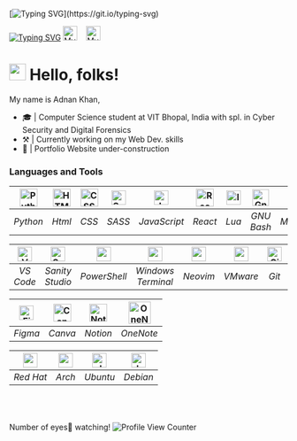[![Typing SVG](https://readme-typing-svg.herokuapp.com?font=Fredericka+the+Great&size=40&color=FF5E9ED2&width=500&height=70&lines=Welcome+to+my+profile!)](https://git.io/typing-svg)

[![Typing SVG](https://readme-typing-svg.herokuapp.com?font=Indie+Flower&vCenter=true&width=165&height=25&lines=connect+with+me+-%3E)](https://git.io/typing-svg)
<a href="https://www.linkedin.com/in/adnan-khan27/"><img alt="MyLinkedin" height="26" width="26" src="https://i.giphy.com/media/yDM1kJZthxFPoGDdmq/giphy.webp" style="padding-left=10px"/></a>
&nbsp;&nbsp;
<a href="https://github.com/AdnanKhan27"><img alt="MyGithub" height="26" width="26" src="https://img.icons8.com/fluency/48/ffffff/github.png" /></a>

# <img src="https://raw.githubusercontent.com/iampavangandhi/iampavangandhi/master/gifs/Hi.gif" width="30px" height="30px"> Hello, folks!
My name is Adnan Khan,
- 🎓 | Computer Science student at VIT Bhopal, India with spl. in Cyber Security and Digital Forensics
- ⚒ | Currently working on my Web Dev. skills
- 🚧 | Portfolio Website under-construction

### **Lan**gua**ge**s **an**d **To**ols
<!--- black icons

|<img alt="🐍Python" height="26px" width="26px" src="https://cdn.jsdelivr.net/npm/simple-icons@v6/icons/python.svg" />|<img alt="🧀HTML5" height="26px" width="26px" src="https://cdn.jsdelivr.net/npm/simple-icons@v6/icons/html5.svg" />|<img alt="🌰CSS3" height="26px" width="26px" src="https://cdn.jsdelivr.net/npm/simple-icons@v6/icons/css3.svg"/>|<img alt="🍑Sass" width="26px" src="https://cdn.jsdelivr.net/npm/simple-icons@v6/icons/sass.svg" />|<img alt="🦈JavaScript" width="26px" src="https://cdn.jsdelivr.net/npm/simple-icons@v6/icons/javascript.svg" />|<img alt="🌐React" height="26px" width="26px" src="https://cdn.jsdelivr.net/npm/simple-icons@v6/icons/react.svg" />|<img alt="🕸lua" height="26px" width="26px" src="https://cdn.jsdelivr.net/npm/simple-icons@v6/icons/lua.svg" />|<img height="26px" alt="🐱Gnu Bash" width="26px" src="https://cdn.jsdelivr.net/npm/simple-icons@v6/icons/gnubash.svg" />|<img height="26px" alt="🐱Gnu Bash" width="26px" src="https://cdn.jsdelivr.net/npm/simple-icons@v6/icons/markdown.svg" />|
| :--: | :--: | :--: | :--: | :--: | :--: | :--: | :--: | :--: |
|_Python_|_Html_|_CSS_|_SCSS_|_JavaScript_|_React_|_Lua_|_GNU Bash_|_Markdown_|

|<img alt="📃Visual Studio Code" height="26px" width="26px" src="https://cdn.jsdelivr.net/npm/simple-icons@v6/icons/visualstudiocode.svg"  />|<img alt="🌱Sanity Studio" height="26px" width="26px" src="https://cdn.jsdelivr.net/npm/simple-icons@v6/icons/slides.svg" />|<img height="26px" width="26px" src="https://cdn.jsdelivr.net/npm/simple-icons@v6/icons/powershell.svg" />|<img height="26px" width="26px" src="https://cdn.jsdelivr.net/npm/simple-icons@v6/icons/windowsterminal.svg" />|<img height="26px" width="26px" src="https://cdn.jsdelivr.net/npm/simple-icons@v6/icons/neovim.svg" />|<img height="26px" width="26px" src="https://cdn.jsdelivr.net/npm/simple-icons@v6/icons/vmware.svg" />|<img height="26px" alt="🐱Gnu Bash" width="26px" src="https://cdn.jsdelivr.net/npm/simple-icons@v6/icons/figma.svg" />|<img height="26px" alt="🐱Gnu Bash" width="26px" src="https://cdn.jsdelivr.net/npm/simple-icons@v6/icons/git.svg" />|<img height="26px" alt="🐱Gnu Bash" width="26px" src="https://cdn.jsdelivr.net/npm/simple-icons@v6/icons/canva.svg" />|<img height="26px" alt="🐱Gnu Bash" width="26px" src="https://cdn.jsdelivr.net/npm/simple-icons@v6/icons/docker.svg" />|
| :--: | :--: | :--: | :--: | :--: | :--: | :--: | :--: | :--: | :--: |
|_VS Code_|_Sanity Studio_|_PowerShell_|_Windows Terminal_|_Neovim_|_VMware_|_Figma_|_Git_|_Canva_|_DOcker_|

|<img height="26px" width="26px" src="https://cdn.jsdelivr.net/npm/simple-icons@v6/icons/redhat.svg" />|<img height="26px" width="26px" src="https://cdn.jsdelivr.net/npm/simple-icons@v6/icons/archlinux.svg" />|<img height="26px" width="26px" src="https://cdn.jsdelivr.net/npm/simple-icons@v6/icons/ubuntu.svg" />|<img height="26px" width="26px" src="https://cdn.jsdelivr.net/npm/simple-icons@v6/icons/debian.svg" />|
| :--: | :--: | :--: | :--: |
|_Red Hat_|_Arch_|_Ubuntu_|_Debian_|

-->

|<img alt="Python" height="32px" width="32px" src="https://i.giphy.com/media/LMt9638dO8dftAjtco/giphy.webp" />|<img alt="HTML5" height="32px" width="32px" src="https://i.giphy.com/media/XAxylRMCdpbEWUAvr8/giphy.webp" />|<img alt="CSS3" height="32px" width="32px" src="https://i.giphy.com/media/fsEaZldNC8A1PJ3mwp/giphy.webp"/>|<img alt="Sass" width="26px" src="https://img.icons8.com/color/48/4a90e2/sass.png" />|<img alt="JavaScript" width="26px" src="https://i.giphy.com/media/ln7z2eWriiQAllfVcn/giphy.webp" />|<img alt="React" height="32px" width="32px" src="https://i.giphy.com/media/eNAsjO55tPbgaor7ma/giphy.webp" />|<img alt="lua" height="26px" width="26px" src="https://img.icons8.com/external-tal-revivo-color-tal-revivo/48/4a90e2/external-lua-is-a-lightweight-multi-paradigm-programming-language-logo-color-tal-revivo.png" />|<img height="30px" alt="Gnu Bash" width="30px" src="https://img.icons8.com/plasticine/100/4a90e2/bash.png" />|<img height="26px" alt="Markdown" width="26px" src="https://img.icons8.com/color/48/ffffff/markdown.png" />|
| :--: | :--: | :--: | :--: | :--: | :--: | :--: | :--: | :--: |
|_Python_|_Html_|_CSS_|_SASS_|_JavaScript_|_React_|_Lua_|_GNU Bash_|_Markdown_|

|<img alt="VS Code" height="26px" width="26px" src="https://img.icons8.com/fluency/48/fa314a/visual-studio-code-2019.png"  />|<img alt="Sanity Studio" height="26px" width="26px" src="https://img.icons8.com/metro/26/fa314a/s.png" />|<img height="26px" width="26px" src="https://img.icons8.com/color/48/000000/powershell.png"/>|<img height="26px" width="26px" src="https://img.icons8.com/fluency/48/000000/console.png" />|<img height="26px" width="26px" src="https://avatars.githubusercontent.com/u/6471485?s=200&v=4" />|<img height="26px" width="26px" src="https://img.icons8.com/fluency/48/000000/old-vmware-logo.png" />|<img height="26px" alt="Git" width="26px" src="https://img.icons8.com/color/48/fa314a/git.png" />|<img height="26px" alt="Docker" width="26px" src="https://img.icons8.com/color/48/fa314a/docker.png" />|
| :--: | :--: | :--: | :--: | :--: | :--: | :--: | :--: |
|_VS Code_|_Sanity Studio_|_PowerShell_|_Windows Terminal_|_Neovim_|_VMware_|_Git_|_Docker_|

|<img height="26px" alt="Figma" width="26px" src="https://img.icons8.com/fluency/48/fa314a/figma--v1.png" />|<img height="32px" alt="Canva" width="32px" src="https://img.icons8.com/plasticine/100/fa314a/canva.png" />|<img height="32px" alt="Notion" width="32px" src="https://i.giphy.com/media/0XgUTP6ad2OTd7qIT8/giphy.webp" />|<img height="40px" alt="OneNote" width="40px" src="https://i.giphy.com/media/r36sz9v42xpZzYeP9m/giphy.webp" />
| :--: | :--: | :--: | :--: |
|_Figma_|_Canva_|_Notion_|_OneNote_|

|<img alt="redhat" height="26px" width="26px" src="https://img.icons8.com/windows/32/fa314a/redhat.png" />|<img alt="arch" height="26px" width="26px" src="https://img.icons8.com/material/48/4a90e2/arch-linux.png" />|<img alt="ubuntu" height="26px" width="26px" src="https://img.icons8.com/color/48/4a90e2/ubuntu--v1.png" />|<img alt="debian" height="26px" width="26px" src="https://img.icons8.com/color/48/4a90e2/debian.png" />|
| :--: | :--: | :--: | :--: |
|_Red Hat_|_Arch_|_Ubuntu_|_Debian_|

<br /><br /><br />
Number of eyes👀 watching!
![Profile View Counter](https://komarev.com/ghpvc/?username=AdnanKhan27)
